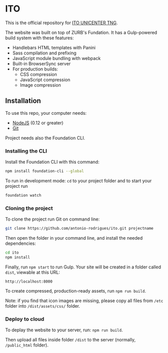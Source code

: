 # ITO


This is the official repository for [ITO UNICENTER TNG](http://www.itounicentertng.pt).

The website was built on top of ZURB's Fundation. It has a Gulp-powered build system with these features:

- Handlebars HTML templates with Panini
- Sass compilation and prefixing
- JavaScript module bundling with webpack
- Built-in BrowserSync server
- For production builds:
  - CSS compression
  - JavaScript compression
  - Image compression

## Installation

To use this repo, your computer needs:

- [NodeJS](https://nodejs.org/en/) (0.12 or greater)
- [Git](https://git-scm.com/)

Project needs also the Foundation CLI.

### Installing the CLI

Install the Foundation CLI with this command:

```bash
npm install foundation-cli --global
```

To run in development mode: `cd` to your project folder and to start your project run 

```bash
foundation watch
```

### Cloning the project

To clone the project run Git on command line:

```bash
git clone https://github.com/antonio-rodrigues/ito.git projectname
```

Then open the folder in your command line, and install the needed dependencies:

```bash
cd ito
npm install
```

Finally, run `npm start` to run Gulp. Your site will be created in a folder called `dist`, viewable at this URL:

```
http://localhost:8000
```

To create compressed, production-ready assets, run `npm run build`.

Note: if you find that icon images are missing, please copy all files from `/etc` folder into `/dist/assets/css/` folder.

### Deploy to cloud

To deplay the website to your server, run: `npm run build`.

Then upload all files inside folder `/dist` to the server (normally, `/public_html` folder).
